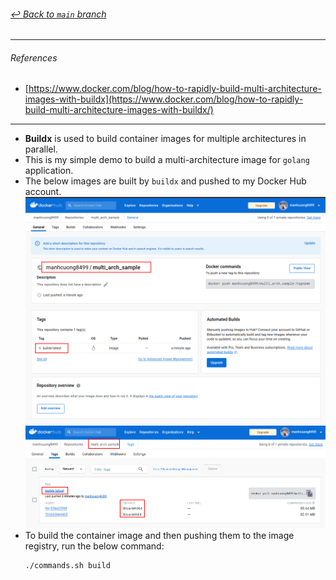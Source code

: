 ###### [_↩ Back to `main` branch_](https://github.com/cuongpiger/golang)

<hr>

###### References
- [https://www.docker.com/blog/how-to-rapidly-build-multi-architecture-images-with-buildx](https://www.docker.com/blog/how-to-rapidly-build-multi-architecture-images-with-buildx/)

<hr>

- **Buildx** is used to build container images for multiple architectures in parallel.
- This is my simple demo to build a multi-architecture image for `golang` application.
- The below images are built by `buildx` and pushed to my Docker Hub account.
  ![](./img/01.png)
  ![](./img/02.png)
- To build the container image and then pushing them to the image registry, run the below command:
  ```bash=
  ./commands.sh build
  ```